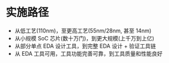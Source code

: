 # 实施路径

* 从低工艺(110nm)，至更高工艺(55nm/28nm, 甚至 14nm)
* 从小规模 SoC 芯片(数十万门)，到更大规模(上千万到上亿)
* 从部分单点 EDA 设计工具，到完整 EDA 设计 + 验证工具链
* 从 EDA 工具可用，工具功能完善可靠，到工具质量和性能良好